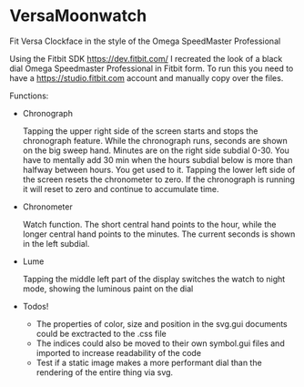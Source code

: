 # VersaMoonwatch
Fit Versa Clockface in the style of the Omega SpeedMaster Professional

Using the Fitbit SDK https://dev.fitbit.com/ I recreated the look of a black dial Omega Speedmaster Professional in Fitbit form.
To run this you need to have a https://studio.fitbit.com account and manually copy over the files.

Functions:
* Chronograph

  Tapping the upper right side of the screen starts and stops the chronograph feature.
  While the chronograph runs, seconds are shown on the big sweep hand.  Minutes are on the right side subdial 0-30.  You have to mentally add 30 min when the hours subdial below is more than halfway between hours.  You get used to it.
  Tapping the lower left side of the screen resets the chronometer to zero.  If the chronograph is running it will reset to zero and continue to accumulate time.

* Chronometer
  
  Watch function. The short central hand points to the hour, while the longer central hand points to the minutes.  The current seconds is shown in the left subdial.

* Lume
  
  Tapping the middle left part of the display switches the watch to night mode, showing the luminous paint on the dial
  
* Todos!

  * The properties of color, size and position in the svg.gui documents could be exctracted to the .css file
  * The indices could also be moved to their own symbol.gui files and imported to increase readability of the code
  * Test if a static image makes a more performant dial than the rendering of the entire thing via svg.
